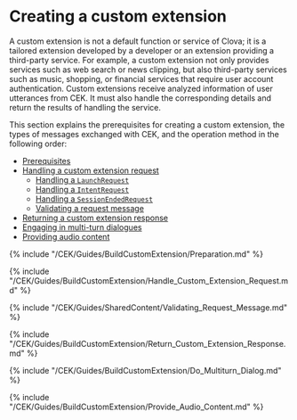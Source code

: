 # Creating a custom extension

A custom extension is not a default function or service of Clova; it is a tailored extension developed by a developer or an extension providing a third-party service. For example, a custom extension not only provides services such as web search or news clipping, but also third-party services such as music, shopping, or financial services that require user account authentication. Custom extensions receive analyzed information of user utterances from CEK. It must also handle the corresponding details and return the results of handling the service.

This section explains the prerequisites for creating a custom extension, the types of messages exchanged with CEK, and the operation method in the following order:

* [Prerequisites](#Preparation)
* [Handling a custom extension request](#HandleCustomExtensionRequest)
   * [Handling a `LaunchRequest`](#HandleLaunchRequest)
   * [Handling a `IntentRequest`](#HandleIntentRequest)
   * [Handling a `SessionEndedRequest`](#HandleSessionEndedRequest)
   * [Validating a request message](#RequestMessageValidation)
* [Returning a custom extension response](#ReturnCustomExtensionResponse)
* [Engaging in multi-turn dialogues](#DoMultiturnDialog)
* [Providing audio content](#ProvideAudioContent)

{% include "/CEK/Guides/BuildCustomExtension/Preparation.md" %}

{% include "/CEK/Guides/BuildCustomExtension/Handle_Custom_Extension_Request.md" %}

{% include "/CEK/Guides/SharedContent/Validating_Request_Message.md" %}

{% include "/CEK/Guides/BuildCustomExtension/Return_Custom_Extension_Response.md" %}

{% include "/CEK/Guides/BuildCustomExtension/Do_Multiturn_Dialog.md" %}

{% include "/CEK/Guides/BuildCustomExtension/Provide_Audio_Content.md" %}
